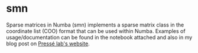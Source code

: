 # smn
Sparse matrices in Numba (smn) implements a sparse matrix class in the coordinate list (COO) format that can be used within Numba. Examples of usage/documentation can be found in the notebook attached and also in my blog post on [Pressé lab's website](https://labpresse.com/sparse-matrices-in-numba/).

